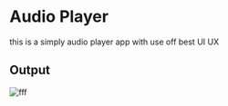 # Audio Player

this is a simply audio player app with use off best UI UX

## Output
![fff](https://user-images.githubusercontent.com/90972632/175453715-91768825-17e5-4b99-8241-5944f9cfccf8.gif)
